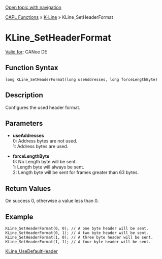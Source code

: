 [Open topic with navigation](../../../../../CANoeDEFamily.htm#Topics/CAPLFunctions/KLine/Functions/CAPLfunctionKLineSetHeaderFormat.md)

[CAPL Functions](../../CAPLfunctions.md) » [K-Line](../CAPLfunctionsKLineOverview.md) » KLine_SetHeaderFormat

# KLine_SetHeaderFormat

[Valid for](../../../Shared/FeatureAvailability.md): CANoe DE

## Function Syntax

```
long KLine_SetHeaderFormat(long useAddresses, long forceLengthByte)
```

## Description

Configures the used header format.

## Parameters

- **useAddresses**  
  0: Address bytes are not used.  
  1: Address bytes are used.

- **forceLengthByte**  
  0: No Length byte will be sent.  
  1: Length byte will always be sent.  
  2: Length byte will be sent for frames greater than 63 bytes.

## Return Values

On success 0, otherwise a value less than 0.

## Example

```plaintext
KLine_SetHeaderFormat(0, 0); // A one byte header will be sent.
KLine_SetHeaderFormat(0, 1); // A two byte header will be sent.
KLine_SetHeaderFormat(1, 0); // A three byte header will be sent.
KLine_SetHeaderFormat(1, 1); // A four byte header will be sent.
```

[KLine_UseDefaultHeader](CAPLfunctionKLineUseDefaultHeader.md)
